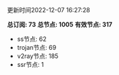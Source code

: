 更新时间2022-12-07 16:27:28

**总订阅: 73**
**总节点: 1005**
**有效节点: 317**
- ss节点: 62
- trojan节点: 69
- v2ray节点: 185
- ssr节点: 1
